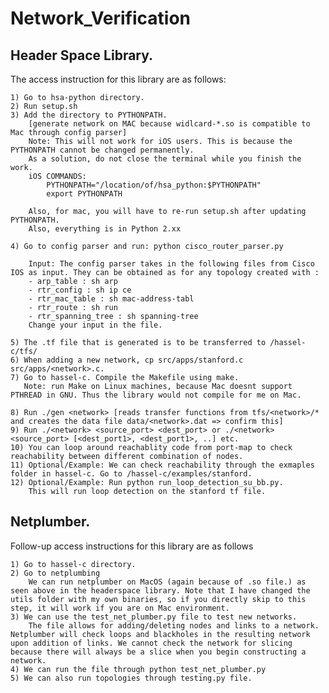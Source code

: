 # Network_Verification

## Header Space Library.  

The access instruction for this library are as follows:

    1) Go to hsa-python directory.
    2) Run setup.sh
    3) Add the directory to PYTHONPATH. 
        [generate network on MAC because widlcard-*.so is compatible to Mac through config parser]  
        Note: This will not work for iOS users. This is because the PYTHONPATH cannot be changed permanently. 
        As a solution, do not close the terminal while you finish the work. 
        iOS COMMANDS:
            PYTHONPATH="/location/of/hsa_python:$PYTHONPATH"
            export PYTHONPATH
            
        Also, for mac, you will have to re-run setup.sh after updating PYTHONPATH.
        Also, everything is in Python 2.xx
        
    4) Go to config parser and run: python cisco_router_parser.py
        
        Input: The config parser takes in the following files from Cisco IOS as input. They can be obtained as for any topology created with :
        - arp_table : sh arp
        - rtr_config : sh ip ce
        - rtr_mac_table : sh mac-address-tabl
        - rtr_route : sh run
        - rtr_spanning_tree : sh spanning-tree
        Change your input in the file. 
        
    5) The .tf file that is generated is to be transferred to /hassel-c/tfs/
    6) When adding a new network, cp src/apps/stanford.c src/apps/<network>.c.
    7) Go to hassel-c. Compile the Makefile using make.
       Note: run Make on Linux machines, because Mac doesnt support PTHREAD in GNU. Thus the library would not compile for me on Mac.
       
    8) Run ./gen <network> [reads transfer functions from tfs/<network>/* and creates the data file data/<network>.dat => confirm this]
    9) Run ./<network> <source_port> <dest_port> or ./<network> <source_port> [<dest_port1>, <dest_port1>, ..] etc.
    10) You can loop around reachablity code from port-map to check reachability between different combination of nodes. 
    11) Optional/Example: We can check reachability through the exmaples folder in hassel-c. Go to /hassel-c/examples/stanford.
    12) Optional/Example: Run python run_loop_detection_su_bb.py.
        This will run loop detection on the stanford tf file. 


## Netplumber.  

Follow-up access instructions for this library are as follows

    1) Go to hassel-c directory.
    2) Go to netplumbing
        We can run netplumber on MacOS (again because of .so file.) as seen above in the headerspace library. Note that I have changed the utils folder with my own binaries, so if you directly skip to this step, it will work if you are on Mac environment. 
    3) We can use the test_net_plumber.py file to test new networks.
        The file allows for adding/deleting nodes and links to a network. Netplumber will check loops and blackholes in the resulting network upon addition of links. We cannot check the network for slicing because there will always be a slice when you begin constructing a network.   
    4) We can run the file through python test_net_plumber.py
    5) We can also run topologies through testing.py file. 
   
